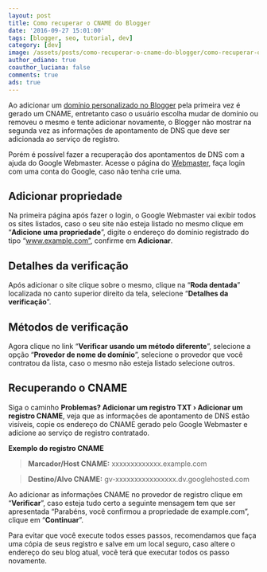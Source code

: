 ```yaml
---
layout: post
title: Como recuperar o CNAME do Blogger
date: '2016-09-27 15:01:00'
tags: [blogger, seo, tutorial, dev]
category: [dev]
image: /assets/posts/como-recuperar-o-cname-do-blogger/como-recuperar-o-cname-do-blogger.jpg
author_ediano: true
coauthor_luciana: false
comments: true
ads: true
---
```


Ao adicionar um <a href="http://www.insideblock.com/posts/como-colocar-dominio-no-blogspot.html" target="_blank">domínio personalizado no Blogger</a> pela primeira vez é gerado um CNAME, entretanto caso o usuário escolha mudar de domínio ou removeu o mesmo e tente adicionar novamente, o Blogger não mostrar na segunda vez as informações de apontamento de DNS que deve ser adicionada ao serviço de registro.

Porém é possível fazer a recuperação dos apontamentos de DNS com a ajuda do Google Webmaster. Acesse o página do <a href="https://www.google.com/webmasters/tools/home?hl=pt-BR" target="_blank" class="external-link" rel="nofollow">Webmaster</a>, faça login com uma conta do Google, caso não tenha crie uma.

## Adicionar propriedade
Na primeira página após fazer o login, o Google Webmaster vai exibir todos os sites listados, caso o seu site não esteja listado no mesmo clique em “**Adicione uma propriedade**”, digite o endereço do domínio registrado do tipo “www.example.com”, confirme em **Adicionar**.

## Detalhes da verificação
Após adicionar o site clique sobre o mesmo, clique na “**Roda dentada**” localizada no canto superior direito da tela, selecione “**Detalhes da verificação**”.

## Métodos de verificação
Agora clique no link “**Verificar usando um método diferente**”, selecione a opção “**Provedor de nome de domínio**”, selecione o provedor que você contratou da lista, caso o mesmo não esteja listado selecione outros.

## Recuperando o CNAME
Siga o caminho **Problemas? Adicionar um registro TXT › Adicionar um registro CNAME**, veja que as informações de apontamento de DNS estão visíveis, copie os endereço do CNAME gerado pelo Google Webmaster e adicione ao serviço de registro contratado.

**Exemplo do registro CNAME**

> **Marcador/Host CNAME:** xxxxxxxxxxxxx.example.com

> **Destino/Alvo CNAME:** gv-xxxxxxxxxxxxxxxx.dv.googlehosted.com

Ao adicionar as informações CNAME no provedor de registro clique em “**Verificar**”, caso esteja tudo certo a seguinte mensagem tem que ser apresentada “Parabéns, você confirmou a propriedade de example.com”, clique em “**Continuar**”.

Para evitar que você execute todos esses passos, recomendamos que faça uma cópia de seus registro e salve em um local seguro, caso altere o endereço do seu blog atual, você terá que executar todos os passo novamente.